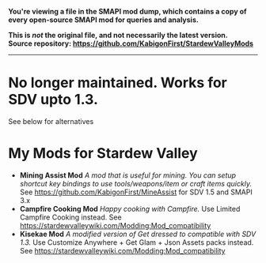 **You're viewing a file in the SMAPI mod dump, which contains a copy of every open-source SMAPI mod
for queries and analysis.**

**This is _not_ the original file, and not necessarily the latest version.**  
**Source repository: https://github.com/KabigonFirst/StardewValleyMods**

----

# No longer maintained. Works for SDV upto 1.3.
See below for alternatives
# My Mods for Stardew Valley
* **Mining Assist Mod**
  _A mod that is useful for mining. You can setup shortcut key bindings to use tools/weapons/item or craft items quickly._
  See https://github.com/KabigonFirst/MineAssist for SDV 1.5 and SMAPI 3.x
* **Campfire Cooking Mod**
  _Happy cooking with Campfire._
  Use Limited Campfire Cooking instead. See https://stardewvalleywiki.com/Modding:Mod_compatibility
* **Kisekae Mod**
  _A modified version of Get dressed to compatible with SDV 1.3._
  Use Customize Anywhere + Get Glam + Json Assets packs instead. See https://stardewvalleywiki.com/Modding:Mod_compatibility
